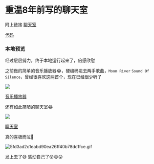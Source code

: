 # 重温8年前写的聊天室

附上链接 [聊天室](https://chat.weizeling.com/)

[代码](https://github.com/yihuaxiang/nodejs_chat)

### 本地预览

经过层层努力，终于本地运行起来了，倍感欣慰

之前做的简单的音乐播放器😂，硬编码进去两手歌曲，`Moon River` `Sound Of Silence`，曾经很喜欢这两首个，现在已经很少听了

![](https://2.z.wiki/images/20220206/ced6e3cb4b44482aae45087e92161811.png?x-oss-process=style/z.wiki)

[音乐播放器](https://chat.weizeling.com/player)

还有如此简陋的聊天室😂

![](https://1.z.wiki/images/20220206/b10f53ed62e54c0ebff4b4ac592c4e08.png?x-oss-process=style/z.wiki)

 [聊天室](https://chat.weizeling.com/)

真的喜极而泣🤡

![5fd3ad2c1eabd90ea26ff40b78dc1fce.gif](https://0.z.wiki/images/20220206/c4f42f78a1ac4845b4e0666e2a2d6546.gif)

发上去了😅 感动自己了😚😋😛
